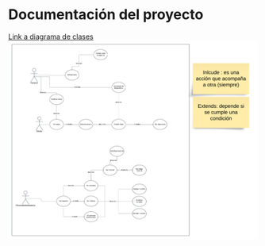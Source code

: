 

<body>
  <h1>Documentación del proyecto </h1>
  <a href="https://lucid.app/lucidchart/b191c730-45d1-4a24-b78c-97db690370ea/edit?invitationId=inv_d384d9de-36ef-4e10-b458-c988ae983807&page=0_0#">Link a diagrama de clases<a>
  <img src="diagrama.png" alt="">
</body>

